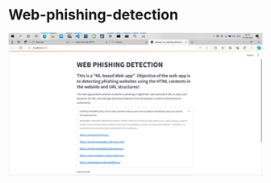 # Web-phishing-detection
![GitHub Logo](https://github.com/aDhiTthYAN/Web-phishing-detection/blob/main/web-app_images)
